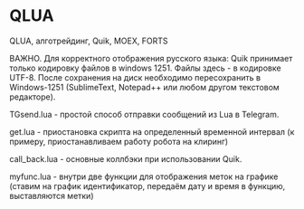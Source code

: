 # QLUA
QLUA, алготрейдинг, Quik, MOEX, FORTS

ВАЖНО. Для корректного отображения русского языка: Quik принимает только кодировку файлов в windows 1251. Файлы здесь - в кодировке UTF-8. После сохранения на диск необходимо пересохранить в Windows-1251 (SublimeText, Notepad++ или любом другом текстовом редакторе).

TGsend.lua - простой способ отправки сообщений из Lua в Telegram.

get.lua - приостановка скрипта на определенный временной интервал (к примеру, приостанавливаем работу робота на клиринг)

call_back.lua - основные коллбэки при использовании Quik.

myfunc.lua - внутри две функции для отображения меток на графике (ставим на график идентификатор, передаём дату и время в функцию, выставляются метки)
